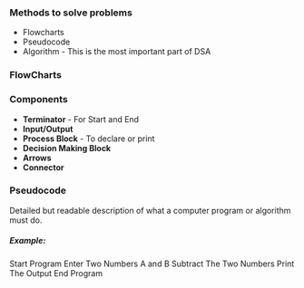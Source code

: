 
### Methods to solve problems
* Flowcharts
* Pseudocode
* Algorithm - This is the most important part of DSA

### FlowCharts
### Components
* **Terminator** - For Start and End
* **Input/Output**
* **Process Block** - To declare or print
* **Decision Making Block**
* **Arrows**
* **Connector**

### Pseudocode
Detailed but readable description of what a computer program or algorithm must do.

##### Example:
Start Program
Enter Two Numbers A and B
Subtract The Two Numbers
Print The Output
End Program




